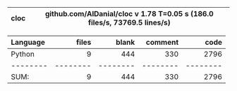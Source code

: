 cloc|github.com/AlDanial/cloc v 1.78  T=0.05 s (186.0 files/s, 73769.5 lines/s)
--- | ---

Language|files|blank|comment|code
:-------|-------:|-------:|-------:|-------:
Python|9|444|330|2796
--------|--------|--------|--------|--------
SUM:|9|444|330|2796
